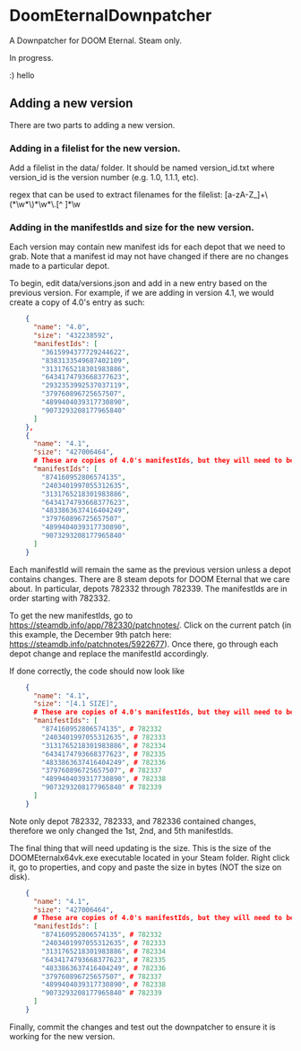# DoomEternalDownpatcher
A Downpatcher for DOOM Eternal. Steam only.

In progress.

:) hello

## Adding a new version

There are two parts to adding a new version. 

### Adding in a filelist for the new version.

Add a filelist in the data/ folder. It should be named version_id.txt where version_id is the version number (e.g. 1.0, 1.1.1, etc).

regex that can be used to extract filenames for the filelist:
[a-zA-Z_]+\\\(\*\\w\*\\\)\*\\w\*\\.[^ ]*\w


### Adding in the manifestIds and size for the new version.

Each version may contain new manifest ids for each depot that we need to grab. Note that a manifest id may not have changed if there are no changes made to a particular depot.

To begin, edit data/versions.json and add in a new entry based on the previous version. For example, if we are adding in version 4.1, we would create a copy of 4.0's entry as such:

```json
    {
      "name": "4.0",
      "size": "432238592",
      "manifestIds": [
        "3615994377729244622",
        "8383133549687402109",
        "3131765218301983886",
        "6434174793668377623",
        "2932353992537037119",
        "379760896725657507",
        "4899404039317730890",
        "9073293208177965840"
      ]
    },
    {
      "name": "4.1",
      "size": "427006464",
      # These are copies of 4.0's manifestIds, but they will need to be changed if a depot changes.
      "manifestIds": [
        "874160952806574135",
        "2403401997055312635",
        "3131765218301983886",
        "6434174793668377623",
        "4833863637416404249",
        "379760896725657507",
        "4899404039317730890",
        "9073293208177965840"
      ]
    }
```

Each manifestId will remain the same as the previous version unless a depot contains changes. There are 8 steam depots for DOOM Eternal that we care about. In particular, depots  782332 through 782339. The manifestIds are in order starting with 782332.

To get the new manifestIds, go to https://steamdb.info/app/782330/patchnotes/. Click on the current patch (in this example, the December 9th patch here: https://steamdb.info/patchnotes/5922677). Once there, go through each depot change and replace the manifestId accordingly.

If done correctly, the code should now look like

```json
    {
      "name": "4.1",
      "size": "[4.1 SIZE]",
      # These are copies of 4.0's manifestIds, but they will need to be changed if a depot changes.
      "manifestIds": [
        "874160952806574135", # 782332
        "2403401997055312635", # 782333
        "3131765218301983886", # 782334
        "6434174793668377623", # 782335
        "4833863637416404249", # 782336
        "379760896725657507", # 782337
        "4899404039317730890", # 782338
        "9073293208177965840" # 782339
      ]
    }
```

Note only depot 782332, 782333, and 782336 contained changes, therefore we only changed the 1st, 2nd, and 5th manifestIds.

The final thing that will need updating is the size. This is the size of the DOOMEternalx64vk.exe executable located in your Steam folder. Right click it, go to properties, and copy and paste the size in bytes (NOT the size on disk).

```json
    {
      "name": "4.1",
      "size": "427006464",
      # These are copies of 4.0's manifestIds, but they will need to be changed if a depot changes.
      "manifestIds": [
        "874160952806574135", # 782332
        "2403401997055312635", # 782333
        "3131765218301983886", # 782334
        "6434174793668377623", # 782335
        "4833863637416404249", # 782336
        "379760896725657507", # 782337
        "4899404039317730890", # 782338
        "9073293208177965840" # 782339
      ]
    }
```

Finally, commit the changes and test out the downpatcher to ensure it is working for the new version.

